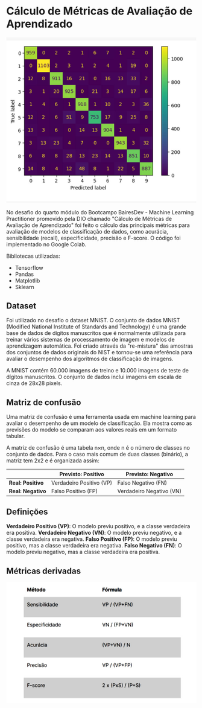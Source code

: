 # Cálculo de Métricas de Avaliação de Aprendizado

![DIO](modulo4.jpg)

No desafio do quarto módulo do Bootcampo BairesDev - Machine Learning Practitioner promovido pela DIO chamado "Cálculo de Métricas de Avaliação de Aprendizado" foi feito o cálculo das principais métricas para avaliação de modelos de classificação de dados, como acurácia, sensibilidade (recall), especificidade, precisão e F-score. O código foi implementado no Google Colab.

Bibliotecas utilizadas:

- Tensorflow
- Pandas
- Matplotlib
- Sklearn

## Dataset 

Foi utilizado no desafio o dataset MNIST. O conjunto de dados MNIST (Modified National Institute of Standards and Technology) é uma grande base de dados de dígitos manuscritos que é normalmente utilizada para treinar vários sistemas de processamento de imagem e modelos de aprendizagem automática. Foi criado através da "re-mistura" das amostras dos conjuntos de dados originais do NIST e tornou-se uma referência para avaliar o desempenho dos algoritmos de classificação de imagens.

A MNIST contém 60.000 imagens de treino e 10.000 imagens de teste de dígitos manuscritos.
O conjunto de dados inclui imagens em escala de cinza de 28x28 pixels.


##  Matriz de confusão

Uma matriz de confusão é uma ferramenta usada em machine learning para avaliar o desempenho de um modelo de classificação. Ela mostra como as previsões do modelo se comparam aos valores reais em um formato tabular.

A matriz de confusão é uma tabela n×n, onde n é o número de classes no conjunto de dados. Para o caso mais comum de duas classes (binário), a matriz tem 2x2 e é organizada assim:

|                  | **Previsto: Positivo** | **Previsto: Negativo** |
|------------------|------------------------|------------------------|
| **Real: Positivo** | Verdadeiro Positivo (VP) | Falso Negativo (FN)   |
| **Real: Negativo** | Falso Positivo (FP)      | Verdadeiro Negativo (VN) |


## Definições

**Verdadeiro Positivo (VP)**: O modelo previu positivo, e a classe verdadeira era positiva.
**Verdadeiro Negativo (VN)**: O modelo previu negativo, e a classe verdadeira era negativa.
**Falso Positivo (FP)**: O modelo previu positivo, mas a classe verdadeira era negativa.
**Falso Negativo (FN)**: O modelo previu negativo, mas a classe verdadeira era positiva.

## Métricas derivadas

![DIO](modulo4_tabela.jpg)
